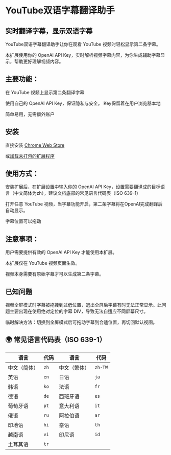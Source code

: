 # YouTube双语字幕翻译助手

## 实时翻译字幕，显示双语字幕

YouTube双语字幕翻译助手让你在观看 YouTube 视频时轻松显示第二条字幕。

本扩展使用你的 OpenAI API Key，实时解析视频字幕内容，为你生成辅助字幕显示，帮助更好理解视频内容。


## 主要功能：

在 YouTube 视频上显示第二条翻译字幕

使用自己的 OpenAI API Key，保证隐私与安全。 Key保留着在用户浏览器本地

简单易用，无需额外账户

## 安装

直接安装 [Chrome Web Store](https://chromewebstore.google.com/detail/youtube%E5%8F%8C%E8%AF%AD%E5%AD%97%E5%B9%95%E7%BF%BB%E8%AF%91%E5%8A%A9%E6%89%8B/mklfmioimlpfejandkbnnnfbojflimco?authuser=0&hl=en)

或[加载未打包的扩展程序](https://developer.chrome.com/docs/extensions/get-started/tutorial/hello-world?hl=zh-cn)

## 使用方式：

安装扩展后，在扩展设置中输入你的 OpenAI API Key，设置需要翻译成的目标语言（中文简体为zh），建议文档底部的常见语言代码表（ISO 639-1）

打开任意 YouTube 视频，当字幕功能开启，第二条字幕将在OpenAI完成翻译后自动显示。

字幕位置可以拖动

## 注意事项：

用户需要提供有效的 OpenAI API Key 才能使用本扩展。

本扩展仅在 YouTube 视频页面生效。

视频本身需要有原始字幕才可以生成第二条字幕。


## 已知问题

视频全屏模式时字幕被拖拽到过低位置，退出全屏后字幕有时无法正常显示。此问题主要出现在使用绝对定位的字幕 DIV，导致无法自适应不同屏幕尺寸。

临时解决方法：切换到全屏模式后可拖动字幕到合适位置，再切回默认视图。

## 🌍 常见语言代码表（ISO 639-1）

| 语言       | 代码 | 语言       | 代码 |
|------------|------|------------|------|
| 中文（简体） | `zh`   | 中文（繁体） | `zh-TW` |
| 英语       | `en`   | 日语       | `ja`   |
| 韩语       | `ko`   | 法语       | `fr`   |
| 德语       | `de`   | 西班牙语   | `es`   |
| 葡萄牙语   | `pt`   | 意大利语   | `it`   |
| 俄语       | `ru`   | 阿拉伯语   | `ar`   |
| 印地语     | `hi`   | 泰语       | `th`   |
| 越南语     | `vi`   | 印尼语     | `id`   |
| 土耳其语   | `tr`   |